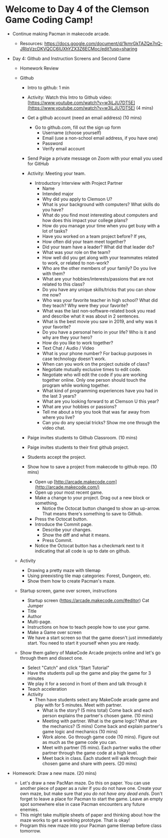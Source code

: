 
# Welcome to Day 4 of the Clemson Game Coding Camp!
  - Continue making Pacman in makecode arcade.
    - Resources: https://docs.google.com/document/d/1kmrGkTAZQe7nQ-JRIqVzcDKVQCC6lUXhYZX3Z6ECMoc/edit?usp=sharing
  - Day 4: Github and Instruction Screens and Second Game
    - Homework Review
    - Github
      - Intro to github: 1 min
      - Activity: Watch this Intro to Github video: [https://www.youtube.com/watch?v=w3jLJU7DT5E](https://www.youtube.com/watch?v=w3jLJU7DT5E) (4 mins)
      - Get a github account (need an email address) (10 mins)
        - Go to github.com, fill out the sign up form
          - Username (choose yourself)
          - Email (use a non-school email address, if you have one)
          - Password
          - Verify email account
          
          
      - Send Paige a private message on Zoom with your email you used for GitHub    
      - Activity: Meeting your team.
        - Introductory Interview with Project Partner 
          - Name 
          - Intended major 
          - Why did you apply to Clemson U? 
          - What is your background with computers? What skills do you have? 
          - What do you find most interesting about computers and how does this impact your college plans? 
          - How do you manage your time when you get busy with a lot of tasks? 
          - Have you worked on a team project before? If yes, 
          - How often did your team meet together? 
          - Did your team have a leader? What did that leader do? 
          - What was your role on the team? 
          - How well did you get along with your teammates related to work, or related to non-work?
          - Who are the other members of your family? Do you live with them?
          - What are your hobbies/interests/passions that are not related to this class? 
          - Do you have any unique skills/tricks that you can show me now? 
          - Who was your favorite teacher in high school? What did they teach? Why were they your favorite? 
          - What was the last non-software-related book you read and describe what it was about in 2 sentences.
          - What is the best movie you saw in 2019, and why was it your favorite? 
          - Do you have a personal herio in your life? Who is it and why are they your hero? 
          - How do you like to work together?
          - Text Chat / Audio / Video
          - What is your phone number? For backup purposes in case technology doesn't work.
          - When can you work on the project outside of class?
          - Negotiate mutually exclusive times to edit code.
          - Negotiate who will edit the code if you are working together online. Only one person should touch the program while working together.
          - What kind of programming experiences have you had in the last 3 years?
          - What are you looking forward to at Clemson U this year?
          - What are your hobbies or passions?
          - Tell me about a trip you took that was far away from where you live?
          - Can you do any special tricks? Show me one through the video chat.
      
      - Paige invites students to Github Classroom. (10 mins)
      - Paige invites students to their first github project.
      - Students accept the project.
      - Show how to save a project from makecode to github repo. (10 mins)
        - Open up [http://arcade.makecode.com](http://arcade.makecode.com/)
        - Open up your most recent game.
        - Make a change to your project. Drag out a new block or something.
          - Notice the Octocat button changed to show an up-arrow. That means there&#39;s something to save to Github.
        - Press the Octocat button.
        - Introduce the Commit page.
          - Describe your changes.
          - Show the diff and what it means.
          - Press Commit.
        - Notice the Octocat button has a checkmark next to it indicating that all code is up to date on github.
     - Activity
        - Drawing a pretty maze with tilemap
        - Using preexisting tile map categories: Forest, Dungeon, etc.
        - Show them how to create Pacman&#39;s maze.
    
    - Startup screen, game over screen, instructions
      - Startup screen (https://arcade.makecode.com/#editor) Cat Jumper
      - Title
      - Author
      - Multi-page.
      - Instructions on how to teach people how to use your game.
      - Make a Game over screen
      - We have a start screen so that the game doesn't just immediately start.  You need to start it yourself when you are ready.
 
    - Show them gallery of MakeCode Arcade projects online and let&#39;s go through them and dissect one.
      - Select &quot;Catch&quot; and click &quot;Start Tutorial&quot;
      - Have the students pull up the game and play the game for 3 minutes
      - We play it for a second in front of them and talk through it
      - Teach acceleration
      - Activity
        - Then have students select any MakeCode arcade game and play with for 5 minutes. Meet with partner.
          - What is the story? (5 mins total) Come back and each person explains the partner&#39;s chosen game. (10 mins)
          - Meeting with partner. What is the game logic? What are the mechanics? (5 mins) Come back and explain partner&#39;s game logic and mechanics (10 mins)
          - Work alone. Go through game code (10 mins). Figure out as much as the game code you can.
          - Meet with partner (15 mins). Each partner walks the other partner through the game code at a high level.
          - Meet back in class. Each student will walk through their chosen game and share with peers. (20 mins)
      
     
   
   - Homework: Draw a new maze. (20 mins)
        - Let&#39;s draw a new PacMan maze. Do this on paper. You can use another piece of paper as a ruler if you do not have one. Create your own maze, but make sure that _you do not have any dead ends_. Don&#39;t forget to leave a place for Pacman to start the game. Leave an empty spot somewhere else in case Pacman encounters any future enemies.
        - This might take multiple sheets of paper and thinking about how the maze works to get a working prototype. That is okay!
        - Program this new maze into your Pacman game tilemap before class tomorrow.

